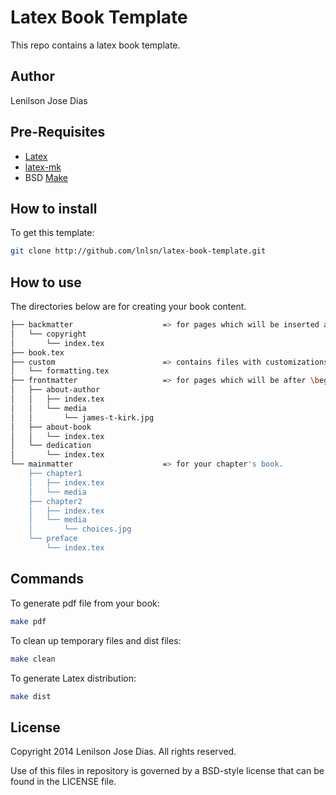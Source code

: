 Latex Book Template
====================

This repo contains a latex book template.

## Author

Lenilson Jose Dias

## Pre-Requisites

* [Latex](http://latex-project.org/)
* [latex-mk](http://latex-mk.sourceforge.net/)
* BSD [Make](http://en.wikipedia.org/wiki/Make_%28software%29)

## How to install
To get this template:

```bash
git clone http://github.com/lnlsn/latex-book-template.git
```

## How to use

The directories below are for creating your book content.


```bash
├── backmatter                    => for pages which will be inserted as last items in your book.
│   └── copyright
│       └── index.tex
├── book.tex
├── custom                        => contains files with customizations about your book.
│   └── formatting.tex
├── frontmatter                   => for pages which will be after \begin{document}.
│   ├── about-author
│   │   ├── index.tex
│   │   └── media
│   │       └── james-t-kirk.jpg
│   ├── about-book
│   │   └── index.tex
│   └── dedication
│       └── index.tex
└── mainmatter                    => for your chapter's book.
	├── chapter1
	│   ├── index.tex
	│   └── media
	├── chapter2
	│   ├── index.tex
	│   └── media
	│       └── choices.jpg
	└── preface
		└── index.tex
```


## Commands

To generate pdf file from your book:

```bash
make pdf
```

To clean up temporary files and dist files:

```bash
make clean
```

To generate Latex distribution:

```bash
make dist
```

## License

Copyright 2014 Lenilson Jose Dias. All rights reserved.

Use of this files in repository is governed by a BSD-style license that can be found in the LICENSE file.
